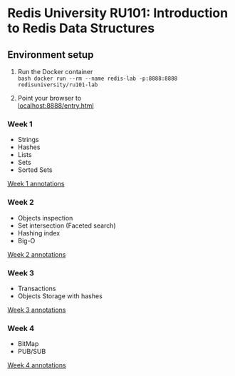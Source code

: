 # Redis University RU101: Introduction to Redis Data Structures

## Environment setup

1. Run the Docker container  
```bash docker run --rm --name redis-lab -p:8888:8888 redisuniversity/ru101-lab```

2. Point your browser to  
[localhost:8888/entry.html](localhost:8888/entry.html)

### Week 1

- Strings
- Hashes
- Lists
- Sets
- Sorted Sets

[Week 1 annotations](week1/week1.md)

### Week 2

- Objects inspection
- Set intersection (Faceted search)
- Hashing index
- Big-O

[Week 2 annotations](week2/week2.md)

### Week 3  

- Transactions
- Objects Storage with hashes

[Week 3 annotations](week3/week3.md)

### Week 4  

- BitMap
- PUB/SUB

[Week 4 annotations](week4/week4.md)
